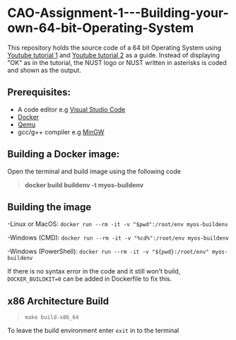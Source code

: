 # CAO-Assignment-1---Building-your-own-64-bit-Operating-System
This repository holds the source code of a 64 bit Operating System using [Youtube tutorial 1](https://youtu.be/FkrpUaGThTQ) and [Youtube tutorial 2](https://youtu.be/wz9CZBeXR6U) as a guide. Instead of displaying "OK" as in the tutorial, the NUST logo or NUST written in asterisks is coded and shown as the output.

## Prerequisites:
- A code editor e.g [Visual Studio Code](https://code.visualstudio.com/download) 
- [Docker](https://www.docker.com/products/docker-desktop)
- [Qemu](https://www.qemu.org/download/)
- gcc/g++ compiler e.g [MinGW](https://sourceforge.net/projects/mingw/)

## Building a Docker image:
Open the terminal and build image using the following code
>**docker build buildenv -t myos-buildenv**

## Building the image
-Linux or MacOS: `docker run --rm -it -v "$pwd":/root/env myos-buildenv`

-Windows (CMD): `docker run --rm -it -v "%cd%":/root/env myos-buildenv`

-Windows (PowerShell): `docker run --rm -it -v "${pwd}:/root/env" myos-buildenv`

If there is no syntax error in the code and it still won't build, `DOCKER_BUILDKIT=0` can be added in Dockerfile to fix this. 

## x86 Architecture Build
>`make build-x86_64`

To leave the build environment enter `exit` in to the terminal

